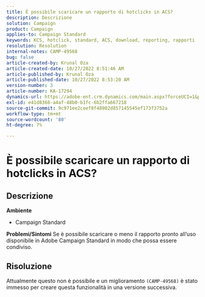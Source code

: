 ```yaml
---
title: È possibile scaricare un rapporto di hotclicks in ACS?
description: Descrizione
solution: Campaign
product: Campaign
applies-to: Campaign Standard
keywords: KCS, hotclick, standard, ACS, download, reporting, rapporti
resolution: Resolution
internal-notes: CAMP-49568
bug: false
article-created-by: Krunal Oza
article-created-date: 10/27/2022 8:51:46 AM
article-published-by: Krunal Oza
article-published-date: 10/27/2022 8:53:20 AM
version-number: 3
article-number: KA-17294
dynamics-url: https://adobe-ent.crm.dynamics.com/main.aspx?forceUCI=1&pagetype=entityrecord&etn=knowledgearticle&id=0ecd9090-d455-ed11-bba2-6045bd006c82
exl-id: e41d8368-a4af-48b0-b1fc-6b2ffa667218
source-git-commit: 9c971ee2ceef8f48902d857145545ef173f3752a
workflow-type: tm+mt
source-wordcount: '80'
ht-degree: 7%

---
```


# È possibile scaricare un rapporto di hotclicks in ACS?

## Descrizione

<b>Ambiente</b>
- Campaign Standard



<b>Problemi/Sintomi</b>
Se è possibile scaricare o meno il rapporto pronto all’uso disponibile in Adobe Campaign Standard in modo che possa essere condiviso.


## Risoluzione


Attualmente questo non è possibile e un miglioramento `(CAMP-49568)` è stato immesso per creare questa funzionalità in una versione successiva.
